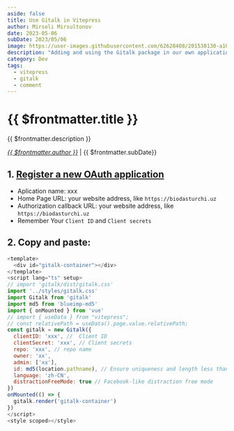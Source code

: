 ```yaml
---
aside: false
title: Use Gitalk in Vitepress
author: Mirsoli Mirsultonov
date: 2023-05-06
subDate: 2023/05/06
image: https://user-images.githubusercontent.com/62628408/201538130-a1008969-06ae-4aad-9ea0-b77384d6bac1.png
description: "Adding and using the Gitalk package in our own application"
category: Dev
tags:
  - vitepress
  - gitalk
  - comment
---
```


# {{ $frontmatter.title }}

{{ $frontmatter.description }}

_[{{ $frontmatter.author }}](mailto:mirjr17@outlook.com)_ | {{ $frontmatter.subDate}}

## 1. [Register a new OAuth application](https://github.com/settings/applications/new)

- Aplication name: xxx
- Home Page URL: your website address, like `https://biodasturchi.uz`
- Authorization callback URL: your website address, like `https://biodasturchi.uz`
- Remember Your `Client ID` and `Client secrets`

## 2. Copy and paste:

```javascript
<template>
  <div id="gitalk-container"></div>
</template>
<script lang="ts" setup>
// import 'gitalk/dist/gitalk.css'
import '../styles/gitalk.css'
import Gitalk from 'gitalk'
import md5 from 'blueimp-md5'
import { onMounted } from 'vue'
// import { useData } from "vitepress";
// const relativePath = useData().page.value.relativePath;
const gitalk = new Gitalk({
  clientID: 'xxx', //  Client ID
  clientSecret: 'xxx', // Client secrets
  repo: 'xxx', // repo name
  owner: 'xx',
  admin: ['xx'],
  id: md5(location.pathname), // Ensure uniqueness and length less than 50
  language: 'zh-CN',
  distractionFreeMode: true // Facebook-like distraction free mode
})
onMounted(() => {
  gitalk.render('gitalk-container')
})
</script>
<style scoped></style>
```
